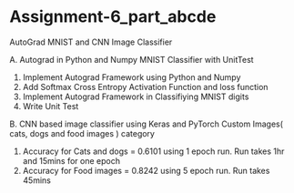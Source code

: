 # Assignment-6_part_abcde
AutoGrad MNIST and CNN Image Classifier

A. Autograd in Python and Numpy MNIST Classifier with UnitTest
1. Implement Autograd Framework using Python and Numpy
2. Add Softmax Cross Entropy Activation Function and loss function
3. Implement Autograd Framework in Classifiying MNIST digits
4. Write Unit Test

B. CNN based image classifier using Keras and PyTorch
Custom Images( cats, dogs and food images ) category
1. Accuracy for Cats and dogs = 0.6101 using 1 epoch run. Run takes 1hr and 15mins for one epoch
2. Accuracy for Food images = 0.8242 using 5 epoch run. Run takes 45mins
